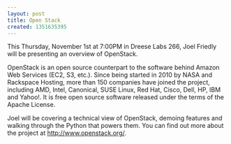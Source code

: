 ```yaml
---
layout: post
title: Open Stack
created: 1351635395
---
```

This Thursday, November 1st at 7:00PM in Dreese Labs 266, Joel Friedly will be presenting an overview of OpenStack.

OpenStack is an open source counterpart to the software behind Amazon Web Services (EC2, S3, etc.). Since being started in 2010 by NASA and Rackspace Hosting, more than 150 companies have joined the project, including AMD, Intel, Canonical, SUSE Linux, Red Hat, Cisco, Dell, HP, IBM and Yahoo!. It is free open source software released under the terms of the Apache License.

Joel will be covering a technical view of OpenStack, demoing features and walking through the Python that powers them.  You can find out more about the project at http://www.openstack.org/.
